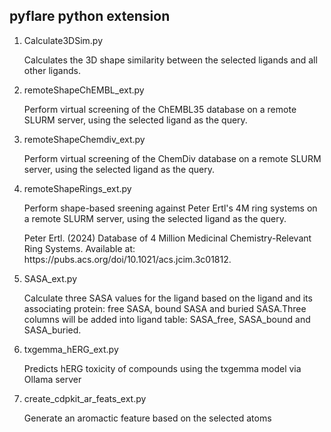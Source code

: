 <h2>pyflare python extension</h2>
<ol>
   <li>Calculate3DSim.py</li>
   <p>Calculates the 3D shape similarity between the selected ligands and all other ligands.</p>
   <li>remoteShapeChEMBL_ext.py</li>
   <p>Perform virtual screening of the ChEMBL35 database on a remote SLURM server, using the selected ligand as the query.</p>
   <li>remoteShapeChemdiv_ext.py</li>
   <p>Perform virtual screening of the ChemDiv database on a remote SLURM server, using the selected ligand as the query.</p>
   <li>remoteShapeRings_ext.py</li>
   <p>Perform shape-based sreening against Peter Ertl's 4M ring systems on a remote SLURM server, using the selected ligand as the query.</p>
   <p>Peter Ertl. (2024) Database of 4 Million Medicinal Chemistry-Relevant Ring Systems. Available at: https://pubs.acs.org/doi/10.1021/acs.jcim.3c01812. </p>
   <li>SASA_ext.py</li>
   <p>Calculate three SASA values for the ligand based on the ligand and its associating protein: free SASA, bound SASA and buried SASA.Three columns will be added into ligand table: SASA_free, SASA_bound and SASA_buried.</p>
   <li>txgemma_hERG_ext.py</li>
   <p>Predicts hERG toxicity of compounds using the txgemma model via Ollama server</p>
   <li>create_cdpkit_ar_feats_ext.py</li>
   <p>Generate an aromactic feature based on the selected atoms</p>
</ol>
